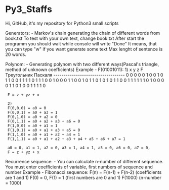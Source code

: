 # Py3_Staffs
Hi, GitHub, it's my repository for Python3 small scripts 

Generators:
    - Markov's chain generating the chain of different words from book.txt
    To test with your own text, change book.txt
    After start the programm you should wait while console will write "Done"
    It means, that you can type "w" if you want generate some text
    Max lenght of sentence is 20 words.


Polynom:
    - Generating polynom with two different ways(Pascal's triangle, method of unknown coefficients)
    Example - F(01001011):
    1)
     x y z   F     Треугольник Паскаля 
    -----------------------------------
     0 0 0   0       0 1 0 0 1 0 1 1 
     0 0 1   1        1 1 0 1 1 1 0 
     0 1 0   0         0 1 1 0 0 1 
     0 1 1   0          1 0 1 0 1 
     1 0 0   1           1 1 1 1 
     1 0 1   0            0 0 0 
     1 1 0   1             0 0 
     1 1 1   1              0 

     F = z + yz + x

     2)
     F(0,0,0) = a0 = 0
     F(0,0,1) = a0 + a3 = 1
     F(0,1,0) = a0 + a2 = 0
     F(0,1,1) = a0 + a2 + a3 + a6 = 0
     F(1,0,0) = a0 + a1 = 1
     F(1,0,1) = a0 + a1 + a3 + a5 = 0
     F(1,1,0) = a0 + a1 + a2 + a4 = 1
     F(1,1,1) = a0 + a1 + a2 + a3 + a4 + a5 + a6 + a7 = 1

     a0 = 0, a1 = 1, a2 = 0, a3 = 1, a4 = 1, a5 = 0, a6 = 0, a7 = 0, 
     F = z + yz + x


Recurrence sequence:
    - You can calculate n-number of different sequence. You must enter coefficients of variable, first numbers of sequence and number
    Example - Fibonacci sequence:
        F(n) = F(n-1) + F(n-2)  (coefficients are 1 and 1)
        F(0) = 0, F(1) = 1      (first numbers are 0 and 1)
        F(1000)                 (n-number = 1000) 
